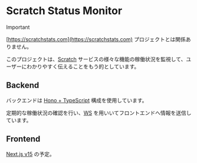 # Scratch Status Monitor

> [!IMPORTANT]
> [https://scratchstats.com](https://scratchstats.com) プロジェクトとは関係ありません。

このプロジェクトは、[Scratch](https://scratch.mit.edu) サービスの様々な機能の稼働状況を監視して、ユーザーにわかりやすく伝えることをもう的としています。

## Backend

バックエンドは [Hono + TypeScript](https://hono.dev) 構成を使用しています。

定期的な稼働状況の確認を行い、[WS](https://developer.mozilla.org/ja/docs/Web/API/WebSocket) を用いいてフロントエンドへ情報を送信しています。

## Frontend

[Next.js v15](https://nextjs.org) の予定。
